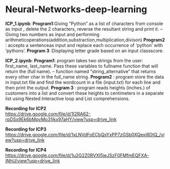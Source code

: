 # Neural-Networks-deep-learning
**ICP_1.ipynb**:
     **Program1**:Giving “Python” as a list of characters from console as input , delete the 2 characters, reverse the
                  resultant string and print it.
                  – Giving two numbers as input and performing arithmeticoperations(addition,substraction,multiplication,divison)
    **Program2** : accepts a sentenceas input  and replace each occurrence of ‘python’ with ‘pythons’.
    **Program 3** :Displaying letter grade based on an input classscore.

**ICP_2.ipynb**:
     **Program1**: program takes two strings from the user: first_name, last_name. Pass these variables to
                    fullname function that will return the (full name).
                  –  function named “string_alternative” that returns every other char in the full_name string.
    **Program2** : program store the data in input.txt file and find the wordcount in a file (input.txt) for each line and then 
                    print the output.
    **Program 3** : program reads heights (inches.) of customers into a list and convert these heights to centimeters in a 
                    separate list using Nested Interactive loop and List comprehensions.
                    
**Recording for ICP2**  
https://drive.google.com/file/d/1I2RA62-rpDSx9Ek6bMpvMo31jkx97aHY/view?usp=drive_link

**Recording for ICP3**
https://drive.google.com/file/d/1xLNVdFoECbQsYxPP7zGSb0XQexi8DtQ_/view?usp=drive_link

**Recording for ICP4**
https://drive.google.com/file/d/1u2G2Z0RVXI5jeJSzF0FMfmEQFXA-iNhU/view?usp=drive_link





